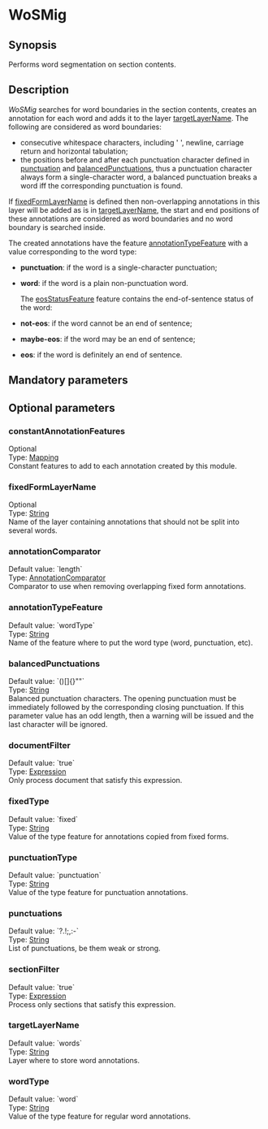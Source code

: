 <h1 class="module">WoSMig</h1>

## Synopsis

Performs word segmentation on section contents.

## Description

*WoSMig* searches for word boundaries in the section contents, creates an annotation for each word and adds it to the layer <a href="#targetLayerName" class="param">targetLayerName</a>. The following are considered as word boundaries:
  
* consecutive whitespace characters, including ' ', newline, carriage return and horizontal tabulation;
* the positions before and after each punctuation character defined in <a href="#punctuation" class="param">punctuation</a> and <a href="#balancedPunctuations" class="param">balancedPunctuations</a>, thus a punctuation character always form a single-character word, a balanced punctuation breaks a word iff the corresponding punctuation is found.



If <a href="#fixedFormLayerName" class="param">fixedFormLayerName</a> is defined then non-overlapping annotations in this layer will be added as is in <a href="#targetLayerName" class="param">targetLayerName</a>, the start and end positions of these annotations are considered as word boundaries and no word boundary is searched inside.

The created annotations have the feature <a href="#annotationTypeFeature" class="param">annotationTypeFeature</a> with a value corresponding to the word type:
  
* **punctuation**: if the word is a single-character punctuation;
* **word**: if the word is a plain non-punctuation word.


  The <a href="#eosStatusFeature" class="param">eosStatusFeature</a> feature contains the end-of-sentence status of the word:
  
* **not-eos**: if the word cannot be an end of sentence;
* **maybe-eos**: if the word may be an end of sentence;
* **eos**: if the word is definitely an end of sentence.



## Mandatory parameters

## Optional parameters

<h3 name="constantAnnotationFeatures" class="param">constantAnnotationFeatures</h3>

<div class="param-level param-level-optional">Optional
</div>
<div class="param-type">Type: <a href="../converter/fr.inra.maiage.bibliome.alvisnlp.core.module.types.Mapping" class="converter">Mapping</a>
</div>
Constant features to add to each annotation created by this module.

<h3 name="fixedFormLayerName" class="param">fixedFormLayerName</h3>

<div class="param-level param-level-optional">Optional
</div>
<div class="param-type">Type: <a href="../converter/java.lang.String" class="converter">String</a>
</div>
Name of the layer containing annotations that should not be split into several words.

<h3 name="annotationComparator" class="param">annotationComparator</h3>

<div class="param-level param-level-default-value">Default value: `length`
</div>
<div class="param-type">Type: <a href="../converter/fr.inra.maiage.bibliome.alvisnlp.core.corpus.AnnotationComparator" class="converter">AnnotationComparator</a>
</div>
Comparator to use when removing overlapping fixed form annotations.

<h3 name="annotationTypeFeature" class="param">annotationTypeFeature</h3>

<div class="param-level param-level-default-value">Default value: `wordType`
</div>
<div class="param-type">Type: <a href="../converter/java.lang.String" class="converter">String</a>
</div>
Name of the feature where to put the word type (word, punctuation, etc).

<h3 name="balancedPunctuations" class="param">balancedPunctuations</h3>

<div class="param-level param-level-default-value">Default value: `()[]{}""`
</div>
<div class="param-type">Type: <a href="../converter/java.lang.String" class="converter">String</a>
</div>
Balanced punctuation characters. The opening punctuation must be immediately followed by the corresponding closing punctuation. If this parameter value has an odd length, then a warning will be issued and the last character will be ignored.

<h3 name="documentFilter" class="param">documentFilter</h3>

<div class="param-level param-level-default-value">Default value: `true`
</div>
<div class="param-type">Type: <a href="../converter/fr.inra.maiage.bibliome.alvisnlp.core.corpus.expressions.Expression" class="converter">Expression</a>
</div>
Only process document that satisfy this expression.

<h3 name="fixedType" class="param">fixedType</h3>

<div class="param-level param-level-default-value">Default value: `fixed`
</div>
<div class="param-type">Type: <a href="../converter/java.lang.String" class="converter">String</a>
</div>
Value of the type feature for annotations copied from fixed forms.

<h3 name="punctuationType" class="param">punctuationType</h3>

<div class="param-level param-level-default-value">Default value: `punctuation`
</div>
<div class="param-type">Type: <a href="../converter/java.lang.String" class="converter">String</a>
</div>
Value of the type feature for punctuation annotations.

<h3 name="punctuations" class="param">punctuations</h3>

<div class="param-level param-level-default-value">Default value: `?.!;,:-`
</div>
<div class="param-type">Type: <a href="../converter/java.lang.String" class="converter">String</a>
</div>
List of punctuations, be them weak or strong.

<h3 name="sectionFilter" class="param">sectionFilter</h3>

<div class="param-level param-level-default-value">Default value: `true`
</div>
<div class="param-type">Type: <a href="../converter/fr.inra.maiage.bibliome.alvisnlp.core.corpus.expressions.Expression" class="converter">Expression</a>
</div>
Process only sections that satisfy this expression.

<h3 name="targetLayerName" class="param">targetLayerName</h3>

<div class="param-level param-level-default-value">Default value: `words`
</div>
<div class="param-type">Type: <a href="../converter/java.lang.String" class="converter">String</a>
</div>
Layer where to store word annotations.

<h3 name="wordType" class="param">wordType</h3>

<div class="param-level param-level-default-value">Default value: `word`
</div>
<div class="param-type">Type: <a href="../converter/java.lang.String" class="converter">String</a>
</div>
Value of the type feature for regular word annotations.

